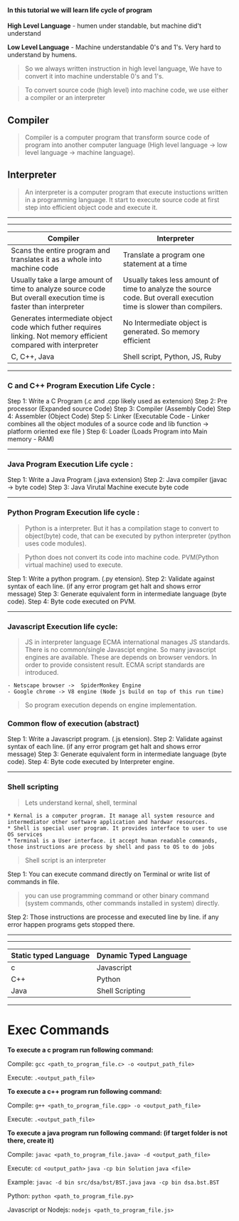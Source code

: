 #### In this tutorial we will learn life cycle of program

**High Level Language** - humen under standable, but machine did't understand

**Low Level Language** - Machine understandable 0's and 1's. Very hard to understand by humens.

> So we always written instruction in high level language, We have to convert it into machine understable 0's and 1's.

> To convert source code (high level) into machine code, we use either a compiler or an interpreter

## Compiler

> Compiler is a computer program that transform source code of program into another computer language (High level language -> low level language -> machine language).

## Interpreter

> An interpreter is a computer program that execute instuctions written in a programming language. It start to execute source code at first step into efficient object code and execute it.

---

---

| **Compiler**                                                                                                     | **Interpreter**                                                                                                    |
| ---------------------------------------------------------------------------------------------------------------- | ------------------------------------------------------------------------------------------------------------------ |
| Scans the entire program and translates it as a whole into machine code                                          | Translate a program one statement at a time                                                                        |
| Usually take a large amount of time to analyze source code But overall execution time is faster than interpreter | Usually takes less amount of time to analyze the source code. But overall execution time is slower than compilers. |
| Generates intermediate object code which futher requires linking. Not memory efficient compared with interpreter | No Intermediate object is generated. So memory efficient                                                           |
| C, C++, Java                                                                                                     | Shell script, Python, JS, Ruby                                                                                     |

---

### C and C++ Program Execution Life Cycle :

Step 1: Write a C Program (.c and .cpp likely used as extension)
Step 2: Pre processor (Expanded source Code)
Step 3: Compiler (Assembly Code)
Step 4: Assembler (Object Code)
Step 5: Linker (Executable Code - Linker combines all the object modules of a source code and lib function -> platform oriented exe file )
Step 6: Loader (Loads Program into Main memory - RAM)

---

### Java Program Execution Life cycle :

Step 1: Write a Java Program (.java extension)
Step 2: Java compiler (javac -> byte code)
Step 3: Java Virutal Machine execute byte code

---

### Python Program Execution life cycle :

> Python is a interpreter. But it has a compilation stage to convert to object(byte) code, that can be executed by python interpreter (python uses code modules).

> Python does not convert its code into machine code. PVM(Python virtual machine) used to execute.

Step 1: Write a python program. (.py etension).
Step 2: Validate against syntax of each line. (if any error program get halt and shows error message)
Step 3: Generate equivalent form in intermediate language (byte code).
Step 4: Byte code executed on PVM.

---

### Javascript Execution life cycle:

> JS in interpreter language
> ECMA international manages JS standards. There is no common/single Javascipt engine. So many javascript engines are available. These are depends on browser vendors. In order to provide consistent result. ECMA script standards are introduced.

    - Netscape browser ->  SpiderMonkey Engine
    - Google chrome -> V8 engine (Node js build on top of this run time)

> So program execution depends on engine implementation.

### Common flow of execution (abstract)

Step 1: Write a Javascript program. (.js etension).
Step 2: Validate against syntax of each line. (if any error program get halt and shows error message)
Step 3: Generate equivalent form in intermediate language (byte code).
Step 4: Byte code executed by Interpreter engine.

---

### Shell scripting

> Lets understand kernal, shell, terminal

    * Kernal is a computer program. It manage all system resource and intermediator other software application and hardwar resources.
    * Shell is special user program. It provides interface to user to use OS services
    * Terminal is a User interface. it accept human readable commands, those instructions are process by shell and pass to OS to do jobs

> Shell script is an interpreter

Step 1: You can execute command directly on Terminal or write list of commands in file.

> you can use programming command or other binary command (system commands, other commands installed in system) directly.

Step 2: Those instructions are processe and executed line by line. if any error happen programs gets stopped there.

---

---

| Static typed Language | Dynamic Typed Language |
| --------------------- | ---------------------- |
| c                     | Javascript             |
| C++                   | Python                 |
| Java                  | Shell Scripting        |

---

# Exec Commands

**To execute a c program run following command:**

Compile:
`gcc <path_to_program_file.c> -o <output_path_file>`

Execute:
`.<output_path_file>`

**To execute a c++ program run following command:**

Compile:
`g++ <path_to_program_file.cpp> -o <output_path_file>`

Execute:
`.<output_path_file>`

**To execute a java program run following command: (if target folder is not there, create it)**

Compile:
`javac <path_to_program_file.java> -d <output_path_file>`

Execute:
`cd <output_path>`
`java -cp bin Solution`
`java <file>`

Example:
`javac -d bin src/dsa/bst/BST.java`
`java -cp bin dsa.bst.BST`


Python:
`python <path_to_program_file.py>`

Javascript or Nodejs:
`nodejs <path_to_program_file.js>`
